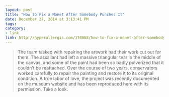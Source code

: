 ```yaml
---
layout: post
title: "How to Fix a Monet After Somebody Punches It"
date: December 27, 2014 at 3:13:41 PM
tags:
category:
- link
link: http://hyperallergic.com/170868/how-to-fix-a-monet-after-somebody-punches-it/
---
```


> The team tasked with repairing the artwork had their work cut out for them. The assailant had left a massive triangular tear in the middle of the canvas, and some of the paint had been so badly pulverized that it couldn’t be reattached. Over the course of two years, conservators worked carefully to repair the painting and restore it to its original condition. A true labor of love, the project was recently documented on the museum website and has been reproduced here with its permission. Take a look.